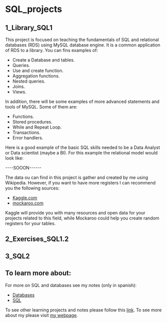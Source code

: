 # SQL_projects

## 1_Library_SQL1

This project is focused on teaching the fundamentals of SQL and relational databases (RDS) using MySQL database engine. It is a common application of RDS to a library. You can fins examples of:

- Create a Database and tables.
- Queries.
- Use and create function.
- Aggregation functions.
- Nested queries.
- Joins.
- Views.

In addition, there will be some examples of more advanced statements and tools of MySQL. Some of them are:

- Functions.
- Stored procedures.
- While and Repeat Loop.
- Transactions.
- Error handlers.

Here is a good example of the basic SQL skills needed to be a Data Analyst or Data scientist (maybe a BI). For this example the relational model would look like:

----SOOON------

The data ou can find in this project is gather and created by me using Wikipedia. However, if you want to have more registers I can recommend you the following sources:

- [Kaggle.com](https://www.kaggle.com/)
- [mockaroo.com](https://mockaroo.com/)

Kaggle will provide you with many resources and open data for your projects related to this field, while Mockaroo could help you create random registers for your tables.

## 2_Exercises_SQL1.2


## 3_SQL2

## To learn more about:
For more on SQL and databases see my notes (only in spanish):

- [Databases](https://drive.google.com/file/d/10MDw_llXH3bQwYK7jlJo7ahotsHSM6hX/view)
- [SQL](https://drive.google.com/file/d/1DHNKuA1FnyRUByQTc_3gONyJ4C0gO1_8/view)

To see other learning projects and notes please follow this [link](https://imdiego.dev/projects/projects/notes).
To see more about my please visit [my webpage](https://imdiego.dev/).

